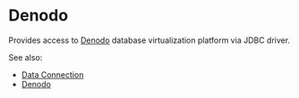 <!-- TITLE: Denodo -->
<!-- SUBTITLE: -->

# Denodo

Provides access to [Denodo](https://www.denodo.com/) database virtualization platform via JDBC driver. 

See also:

  * [Data Connection](../data-connection.md)
  * [Denodo](https://www.denodo.com/)
